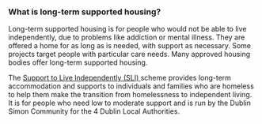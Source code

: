 ###  What is long-term supported housing?

Long-term supported housing is for people who would not be able to live
independently, due to problems like addiction or mental illness. They are
offered a home for as long as is needed, with support as necessary. Some
projects target people with particular care needs. Many approved housing
bodies offer long-term supported housing.

The [ Support to Live Independently (SLI)
](http://www.dubsimon.ie/Services/PreventingHomelessness/SupporttoLiveIndependently.aspx)
scheme provides long-term accommodation and supports to individuals and
families who are homeless to help them make the transition from homelessness
to independent living. It is for people who need low to moderate support and
is run by the Dublin Simon Community for the 4 Dublin Local Authorities.
